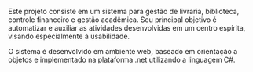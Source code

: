 Este projeto consiste em um sistema para gestão de livraria, biblioteca, controle financeiro e gestão acadêmica. Seu principal objetivo é automatizar e auxiliar as atividades desenvolvidas em um centro espírita, visando especialmente à usabilidade.

O sistema é desenvolvido em ambiente web, baseado em orientação a objetos e implementado na plataforma .net utilizando a linguagem C#.